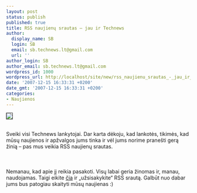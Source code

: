 ```yaml
---
layout: post
status: publish
published: true
title: RSS naujienų srautas – jau ir Technews
author:
  display_name: SB
  login: SB
  email: sb.technews.lt@gmail.com
  url: ''
author_login: SB
author_email: sb.technews.lt@gmail.com
wordpress_id: 1000
wordpress_url: http://localhost/site/new/rss_naujienu_srautas_-_jau_ir_technews/
date: '2007-12-15 16:33:31 +0200'
date_gmt: '2007-12-15 16:33:31 +0200'
categories:
- Naujienos
---
```

<div class="imgright"><img src="http://img257.imageshack.us/img257/1930/avatarhf9.gif" border="1"></div>
<p><br>Sveiki visi Technews lankytojai. Dar karta dėkoju, kad lankotės, tikimės, kad mūsų naujienos ir apžvalgos jums tinka ir vėl jums norime pranešti gerą žinią – pas mus veikia RSS naujienų srautas.<br />
<br><br />
<br>Nemanau, kad apie jį reikia pasakoti. Visų labai geria žinomas ir, manau, naudojamas. Taigi eikite <a class="ns" href="http://technews.lt/rss.php">čia</a> ir „užsisakykite“ RSS srautą. Galbūt nuo dabar jums bus patogiau skaityti mūsų naujienas :)<br />
<br></p>
